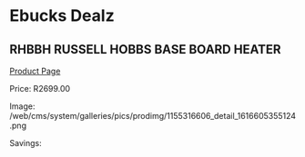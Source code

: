
# Ebucks Dealz
## RHBBH RUSSELL HOBBS BASE BOARD HEATER
[Product Page](https://www.ebucks.com/web/shop/productSelected.do?prodId=1155316606&catId=704982758)

Price: R2699.00

Image: /web/cms/system/galleries/pics/prodimg/1155316606_detail_1616605355124.png

Savings: 


	